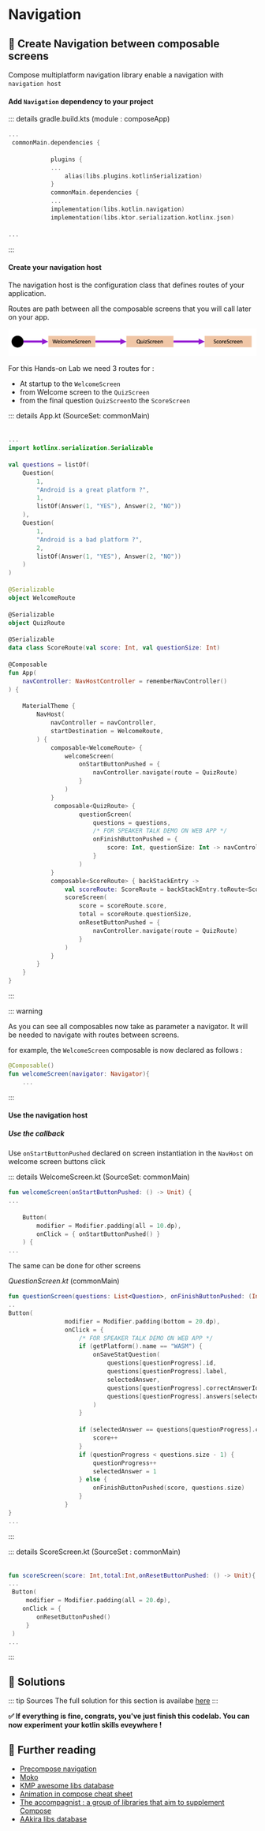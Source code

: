 # Navigation

##  🧪 Create Navigation between composable screens 

Compose multiplatform navigation library enable a navigation with `navigation host`


#### Add `Navigation` dependency to your project

::: details gradle.build.kts (module : composeApp)
```kotlin
...
 commonMain.dependencies {

            plugins {
            ...
                alias(libs.plugins.kotlinSerialization)
            }
            commonMain.dependencies {
            ...
            implementation(libs.kotlin.navigation)
            implementation(libs.ktor.serialization.kotlinx.json)

...
```
::: 


#### Create your navigation host 

The navigation host is the configuration class that defines routes 
of your application. 

Routes are path between all the composable screens that you will call later on your app.

![routes overview](../assets/images/routes.png)


For this Hands-on Lab we need 3 routes for : 
* At startup to the `WelcomeScreen`
* from Welcome screen to the `QuizScreen`
* from the final question `QuizScreen`to the `ScoreScreen` 

::: details App.kt (SourceSet: commonMain)
```kotlin

...
import kotlinx.serialization.Serializable

val questions = listOf(
    Question(
        1,
        "Android is a great platform ?",
        1,
        listOf(Answer(1, "YES"), Answer(2, "NO"))
    ),
    Question(
        1,
        "Android is a bad platform ?",
        2,
        listOf(Answer(1, "YES"), Answer(2, "NO"))
    )
)

@Serializable
object WelcomeRoute

@Serializable
object QuizRoute

@Serializable
data class ScoreRoute(val score: Int, val questionSize: Int)

@Composable
fun App(
    navController: NavHostController = rememberNavController()
) {

    MaterialTheme {
        NavHost(
            navController = navController,
            startDestination = WelcomeRoute,
        ) {
            composable<WelcomeRoute> {
                welcomeScreen(
                    onStartButtonPushed = {
                        navController.navigate(route = QuizRoute)
                    }
                )
            }
             composable<QuizRoute> {
                    questionScreen(
                        questions = questions,
                        /* FOR SPEAKER TALK DEMO ON WEB APP */
                        onFinishButtonPushed = {
                            score: Int, questionSize: Int -> navController.navigate(route = ScoreRoute(score, questionSize))
                        }
                    )
            }
            composable<ScoreRoute> { backStackEntry ->
                val scoreRoute: ScoreRoute = backStackEntry.toRoute<ScoreRoute>()
                scoreScreen(
                    score = scoreRoute.score,
                    total = scoreRoute.questionSize,
                    onResetButtonPushed = {
                        navController.navigate(route = QuizRoute)
                    }
                )
            }
        }
    }
}
```
::: 

::: warning

As you can see all composables now take as parameter a navigator.
It will be needed to navigate with routes between screens.

for example, the `WelcomeScreen` composable is now declared as follows :

```kotlin
@Composable()
fun welcomeScreen(navigator: Navigator){
    ...

```
:::

#### Use the navigation host

##### Use the callback

Use `onStartButtonPushed` declared on screen instantiation in the `NavHost` on welcome screen buttons click

::: details WelcomeScreen.kt (SourceSet: commonMain)
```kotlin
fun welcomeScreen(onStartButtonPushed: () -> Unit) {
...

    Button(
        modifier = Modifier.padding(all = 10.dp),
        onClick = { onStartButtonPushed() }
    ) {
...
```

The same can be done for other screens

*QuestionScreen.kt* (commonMain)
```kotlin
fun questionScreen(questions: List<Question>, onFinishButtonPushed: (Int,Int) -> Unit) {
..
Button(
                modifier = Modifier.padding(bottom = 20.dp),
                onClick = {
                    /* FOR SPEAKER TALK DEMO ON WEB APP */
                    if (getPlatform().name == "WASM") {
                        onSaveStatQuestion(
                            questions[questionProgress].id,
                            questions[questionProgress].label,
                            selectedAnswer,
                            questions[questionProgress].correctAnswerId,
                            questions[questionProgress].answers[selectedAnswer.toInt() - 1].label
                        )
                    }

                    if (selectedAnswer == questions[questionProgress].correctAnswerId) {
                        score++
                    }
                    if (questionProgress < questions.size - 1) {
                        questionProgress++
                        selectedAnswer = 1
                    } else {
                        onFinishButtonPushed(score, questions.size)
                    }
                }
}
...
```
:::

::: details ScoreScreen.kt (SourceSet : commonMain)
```kotlin

fun scoreScreen(score: Int,total:Int,onResetButtonPushed: () -> Unit){
...
 Button(
     modifier = Modifier.padding(all = 20.dp),
    onClick = {
        onResetButtonPushed()
     }
 ) 
...
```
:::


## 🎯 Solutions

::: tip Sources
The full solution for this section is availabe [here](https://github.com/worldline/learning-kotlin-multiplatform/raw/main/docs/src/assets/solutions/2.navigation.zip) 
:::

**✅ If everything is fine,  congrats, you've just finish this codelab. You can now experiment your kotlin skills eveywhere !**

## 📖 Further reading
- [Precompose navigation](https://github.com/Tlaster/PreCompose/blob/master/docs/component/navigation.md)
- [Moko]('https://github.com/icerockdev/moko-resources')
- [KMP awesome libs database](https://github.com/terrakok/kmp-awesome)
- [Animation in compose cheat sheet](https://storage.googleapis.com/android-stories/compose/Compose_Animation_Cheat_Sheet.pdf)
- [The accompagnist : a group of libraries that aim to supplement Compose](https://google.github.io/accompanist/)
- [AAkira libs database](https://github.com/AAkira/Kotlin-Multiplatform-Libraries#repository)

